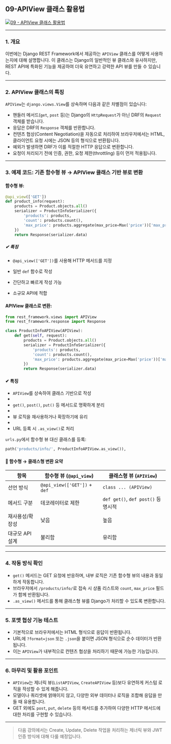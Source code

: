 ## 09-APIView 클래스 활용법
[![09 - APIView 클래스 활용법](https://img.youtube.com/vi/TVFCU0w65Ak/0.jpg)](https://youtu.be/TVFCU0w65Ak?list=PL-2EBeDYMIbTLulc9FSoAXhbmXpLq2l5t)


---


### 1. 개요
이번에는 Django REST Framework에서 제공하는 `APIView` 클래스를 어떻게 사용하는지에 대해 설명합니다. 이 클래스는 Django의 일반적인 뷰 클래스와 유사하지만, REST API에 특화된 기능을 제공하여 더욱 유연하고 강력한 API 뷰를 만들 수 있습니다.

---

### 2. APIView 클래스의 특징
`APIView`는 `django.views.View`를 상속하며 다음과 같은 차별점이 있습니다:
- 핸들러 메서드(`get`, `post` 등)는 Django의 `HttpRequest`가 아닌 DRF의 `Request` 객체를 받습니다.
- 응답은 DRF의 `Response` 객체를 반환합니다.
- 컨텐츠 협상(Content Negotiation)을 자동으로 처리하여 브라우저에서는 HTML, 클라이언트 요청 시에는 JSON 등의 형식으로 반환됩니다.
- 예외가 발생하면 DRF가 이를 적절한 HTTP 응답으로 변환합니다.
- 요청이 처리되기 전에 인증, 권한, 요청 제한(throttling) 등이 먼저 적용됩니다.

---

### 3. 예제 코드: 기존 함수형 뷰 → APIView 클래스 기반 뷰로 변환

#### 함수형 뷰:
```python
@api_view(['GET'])
def product_info(request):
    products = Product.objects.all()
    serializer = ProductInfoSerializer({
        'products': products,
        'count': products.count(),
        'max_price': products.aggregate(max_price=Max('price'))['max_price']
    })
    return Response(serializer.data)
```
##### ✔ 특징

- `@api_view(['GET'])`를 사용해 HTTP 메서드를 지정
    
- 일반 `def` 함수로 작성
    
- 간단하고 빠르게 작성 가능
    
- 소규모 API에 적합


#### APIView 클래스로 변환:
```python
from rest_framework.views import APIView
from rest_framework.response import Response

class ProductInfoAPIView(APIView):
    def get(self, request):
        products = Product.objects.all()
        serializer = ProductInfoSerializer({
            'products': products,
            'count': products.count(),
            'max_price': products.aggregate(max_price=Max('price'))['max_price']
        })
        return Response(serializer.data)
```

####  ✔ 특징

- `APIView`를 상속하여 클래스 기반으로 작성    
- 
- `get()`, `post()`, `put()` 등 메서드로 명확하게 분리
- 
- 뷰 로직을 재사용하거나 확장하기에 유리
- 
- URL 등록 시 `.as_view()`로 처리




`urls.py`에서 함수형 뷰 대신 클래스를 등록:
```python
path('products/info/', ProductInfoAPIView.as_view()),
```


#### 🔄 함수형 → 클래스형 변환 요약

|항목|함수형 뷰 (`@api_view`)|클래스형 뷰 (`APIView`)|
|---|---|---|
|선언 방식|`@api_view(['GET'])` + `def`|`class ... (APIView)`|
|메서드 구분|데코레이터로 제한|`def get()`, `def post()` 등 명시적|
|재사용성/확장성|낮음|높음|
|대규모 API 설계|불리함|유리함|



---

### 4. 작동 방식 확인
- `get()` 메서드는 GET 요청에 반응하며, 내부 로직은 기존 함수형 뷰의 내용과 동일하게 작동합니다.
- 브라우저에서 `/products/info/`로 접속 시 상품 리스트와 `count`, `max_price` 필드가 함께 반환됩니다.
- `.as_view()` 메서드를 통해 클래스형 뷰를 Django가 처리할 수 있도록 변환합니다.

---

### 5. 포맷 협상 기능 테스트
- 기본적으로 브라우저에서는 HTML 형식으로 응답이 반환됩니다.
- URL에 `?format=json` 또는 `.json`을 붙이면 JSON 형식으로 순수 데이터가 반환됩니다.
- 이는 `APIView`가 내부적으로 컨텐츠 협상을 처리하기 때문에 가능한 기능입니다.

---

### 6. 마무리 및 활용 포인트
- `APIView`는 제너릭 뷰(`ListAPIView`, `CreateAPIView` 등)보다 유연하게 커스텀 로직을 작성할 수 있게 해줍니다.
- 모델이나 쿼리셋에 얽매이지 않고, 다양한 외부 데이터나 로직을 조합해 응답을 만들 때 유용합니다.
- GET 외에도 `post`, `put`, `delete` 등의 메서드를 추가하여 다양한 HTTP 메서드에 대한 처리를 구현할 수 있습니다.

---

> 다음 강의에서는 Create, Update, Delete 작업을 처리하는 제너릭 뷰와 JWT 인증 방식에 대해 다룰 예정입니다.

